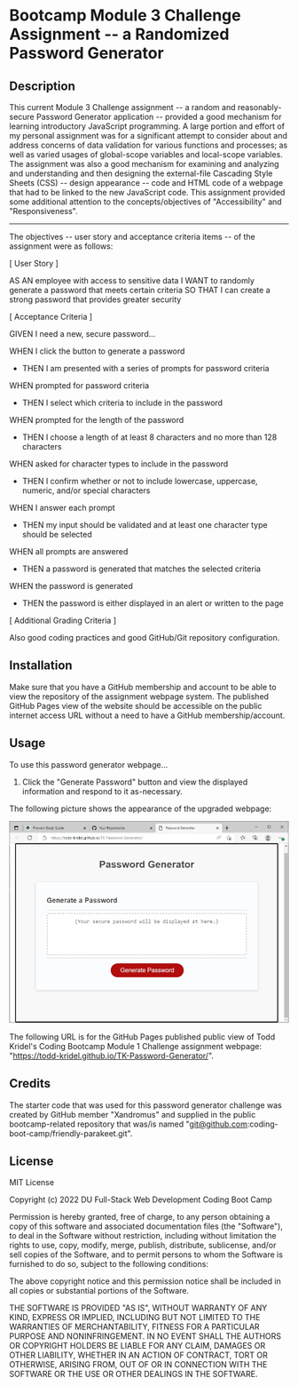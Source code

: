# Bootcamp Module 3 Challenge Assignment -- a Randomized Password Generator

## Description

This current Module 3 Challenge assignment -- a random and reasonably-secure Password Generator application -- provided a good mechanism for learning introductory JavaScript programming. A large portion and effort of my personal assignment was for a significant attempt to consider about and address concerns of data validation for various functions and processes; as well as varied usages of global-scope variables and local-scope variables. The assignment was also a good mechanism for examining and analyzing and understanding and then designing the external-file Cascading Style Sheets (CSS) -- design appearance -- code and HTML code of a webpage that had to be linked to the new JavaScript code. This assignment provided some additional attention to the concepts/objectives of "Accessibility" and "Responsiveness".

----

The objectives -- user story and acceptance criteria items -- of the assignment were as follows:

[ User Story ]

AS AN employee with access to sensitive data
I WANT to randomly generate a password that meets certain criteria
SO THAT I can create a strong password that provides greater security

[ Acceptance Criteria ]

GIVEN I need a new, secure password...

WHEN I click the button to generate a password
* THEN I am presented with a series of prompts for password criteria

WHEN prompted for password criteria
* THEN I select which criteria to include in the password

WHEN prompted for the length of the password
* THEN I choose a length of at least 8 characters and no more than 128 characters

WHEN asked for character types to include in the password
* THEN I confirm whether or not to include lowercase, uppercase, numeric, and/or special characters

WHEN I answer each prompt
* THEN my input should be validated and at least one character type should be selected

WHEN all prompts are answered
* THEN a password is generated that matches the selected criteria

WHEN the password is generated
* THEN the password is either displayed in an alert or written to the page

[ Additional Grading Criteria ]

Also good coding practices and good GitHub/Git repository configuration.

## Installation

Make sure that you have a GitHub membership and account to be able to view the repository of the assignment webpage system. The published GitHub Pages view of the website should be accessible on the public internet access URL without a need to have a GitHub membership/account.

## Usage

To use this password generator webpage...

1. Click the "Generate Password" button and view the displayed information and respond to it as-necessary.

The following picture shows the appearance of the upgraded webpage:

![an example view of the appearance of the upgraded refactored webpage](assets/images/Module_3_Mockup.jpg)

The following URL is for the GitHub Pages published public view of Todd Kridel's Coding Bootcamp Module 1 Challenge assignment webpage: "https://todd-kridel.github.io/TK-Password-Generator/".

## Credits

The starter code that was used for this password generator challenge was created by GitHub member "Xandromus" and supplied in the public bootcamp-related repository that was/is named "git@github.com:coding-boot-camp/friendly-parakeet.git".

## License

MIT License

Copyright (c) 2022 DU Full-Stack Web Development Coding Boot Camp

Permission is hereby granted, free of charge, to any person obtaining a copy
of this software and associated documentation files (the "Software"), to deal
in the Software without restriction, including without limitation the rights
to use, copy, modify, merge, publish, distribute, sublicense, and/or sell
copies of the Software, and to permit persons to whom the Software is
furnished to do so, subject to the following conditions:

The above copyright notice and this permission notice shall be included in all
copies or substantial portions of the Software.

THE SOFTWARE IS PROVIDED "AS IS", WITHOUT WARRANTY OF ANY KIND, EXPRESS OR
IMPLIED, INCLUDING BUT NOT LIMITED TO THE WARRANTIES OF MERCHANTABILITY,
FITNESS FOR A PARTICULAR PURPOSE AND NONINFRINGEMENT. IN NO EVENT SHALL THE
AUTHORS OR COPYRIGHT HOLDERS BE LIABLE FOR ANY CLAIM, DAMAGES OR OTHER
LIABILITY, WHETHER IN AN ACTION OF CONTRACT, TORT OR OTHERWISE, ARISING FROM,
OUT OF OR IN CONNECTION WITH THE SOFTWARE OR THE USE OR OTHER DEALINGS IN THE
SOFTWARE.

